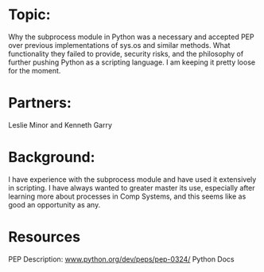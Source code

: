 
Topic:
======

Why the subprocess module in Python was a necessary and accepted PEP over previous implementations of sys.os and similar methods.  What functionality they failed to provide, security risks, and the philosophy of further pushing Python as a scripting language.  I am keeping it pretty loose for the moment.

Partners:
=========

Leslie Minor and Kenneth Garry

Background:
===========

I have experience with the subprocess module and have used it extensively in scripting.  I have always wanted to greater master its use, especially after learning more about processes in Comp Systems, and this seems like as good an opportunity as any.

Resources
=========

PEP Description: www.python.org/dev/peps/pep-0324/
Python Docs



